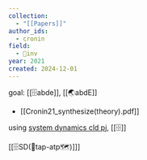 ```yaml
---
collection:
  - "[[Papers]]"
author_ids:
  - cronin
field:
  - 🐢inv
year: 2021
created: 2024-12-01
---
```


goal: [[🗄️abde]], [[🌏abdE]]
- [[Cronin21_synthesize(theory).pdf]]


using [system dynamics cld pj](https://claude.ai/project/45887735-6964-497b-9052-32f1f7ce9fda),  [[🗄️]]


[[🗄️SD(🚰tap-atp🗺️)]]]